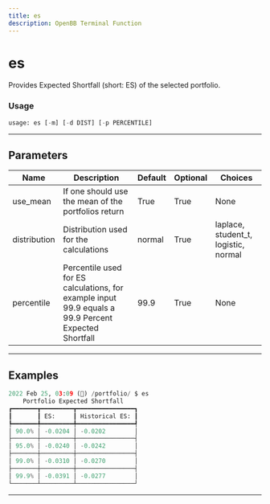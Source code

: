 ```yaml
---
title: es
description: OpenBB Terminal Function
---
```


# es

Provides Expected Shortfall (short: ES) of the selected portfolio.

### Usage

```python
usage: es [-m] [-d DIST] [-p PERCENTILE]
```

---

## Parameters

| Name | Description | Default | Optional | Choices |
| ---- | ----------- | ------- | -------- | ------- |
| use_mean | If one should use the mean of the portfolios return | True | True | None |
| distribution | Distribution used for the calculations | normal | True | laplace, student_t, logistic, normal |
| percentile | Percentile used for ES calculations, for example input 99.9 equals a 99.9 Percent Expected Shortfall | 99.9 | True | None |
---

## Examples

```python
2022 Feb 25, 03:09 (🦋) /portfolio/ $ es
    Portfolio Expected Shortfall
┏━━━━━━━┳━━━━━━━━━┳━━━━━━━━━━━━━━━━┓
┃       ┃ ES:     ┃ Historical ES: ┃
┡━━━━━━━╇━━━━━━━━━╇━━━━━━━━━━━━━━━━┩
│ 90.0% │ -0.0204 │ -0.0202        │
├───────┼─────────┼────────────────┤
│ 95.0% │ -0.0240 │ -0.0242        │
├───────┼─────────┼────────────────┤
│ 99.0% │ -0.0310 │ -0.0270        │
├───────┼─────────┼────────────────┤
│ 99.9% │ -0.0391 │ -0.0277        │
└───────┴─────────┴────────────────┘
```

---

